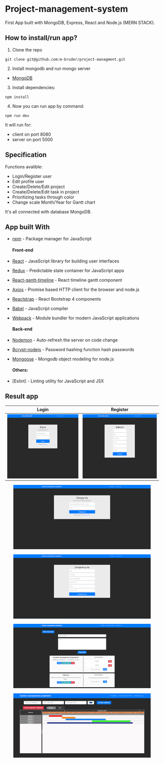 # Project-management-system 
First App built with MongoDB, Express, React and Node.js (MERN STACK). 

## How to install/run app?
1. Clone the repo
```
git clone git@github.com:m-bruder/project-managment.git
```
2. Install mongodb and run mongo server
* [MongoDB](https://docs.mongodb.com/manual/installation/)
3. Install dependencies:
```
npm install
```
4. Now you can run app by command:
```
npm run dev
```

It will run for:
* client on port 8080
* server on port 5000

## Specification
Functions avalible:

- Login/Register user
- Edit profile user
- Create/Delete/Edit project
- Create/Delete/Edit task in project
- Prioritizing tasks through color
- Change scale Month/Year for Gantt chart

It's all connected with database MongoDB.

## App built With

- [npm](https://www.npmjs.com/) - Package manager for JavaScript

  #### Front-end

- [React](https://reactjs.org/) - JavaScript library for building user interfaces
- [Redux](https://redux.js.org/) - Predictable state container for JavaScript apps
- [React-gantt-timeline](https://github.com/guiqui/react-timeline-gantt) - React timeline gantt component
- [Axios](https://github.com/axios/axios) - Promise based HTTP client for the browser and node.js
- [Reactstrap](https://reactstrap.github.io/) -  React Bootstrap 4 components
- [Babel](https://babeljs.io/) - JavaScript compiler
- [Webpack](https://webpack.js.org/) - Module bundler for modern JavaScript applications

  #### Back-end

- [Nodemon](https://nodemon.io/) - Auto-refresh the server on code change
- [Bcrypt-nodejs](https://www.npmjs.com/package/bcrypt-nodejs) - Password hashing function hash passwords
- [Mongoose](https://mongoosejs.com/) - Mongodb object modeling for node.js

  #### Others:

- [Eslint] - Linting utility for JavaScript and JSX

## Result app

Login            |  Register
:-------------------------:|:-------------------------:
<img src="https://github.com/M-Bruder/Project-management/blob/master/img-readme/login.png" width="450" height="210" alt="login-img"> | <img src="https://github.com/M-Bruder/Project-management/blob/master/img-readme/register.png" width="450" height="210" alt="register-img">
<p align="center">
  <img src="https://github.com/M-Bruder/Project-management/blob/master/img-readme/login.png" width="450" height="210" alt="login-img">
 </p>
 <p align="center">
  <img src="https://github.com/M-Bruder/Project-management/blob/master/img-readme/register.png" width="450" height="210" alt="register-img">
 </p>
 <p align="center">
  <img src="https://github.com/M-Bruder/Project-management/blob/master/img-readme/project.png" width="450" height="210" alt="project-img">
 </p>
 <p align="center">
  <img src="https://github.com/M-Bruder/Project-management/blob/master/img-readme/gantt.png" width="450" height="210" alt="gantt-img">
 </p>



